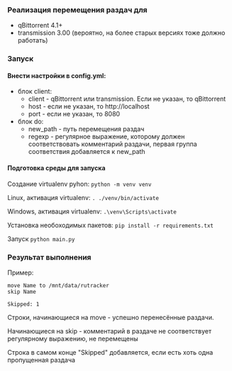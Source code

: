 ### Реализация перемещения раздач для 
* qBittorrent 4.1+
* transmission 3.00 (вероятно, на более старых версиях тоже должно работать)

### Запуск

#### Внести настройки в config.yml:
* блок client:
  * client - qBittorrent или transmission. Если не указан, то qBittorrent
  * host - если не указан, то http://localhost
  * port - если не указан, то 8080
* блок do:
  * new_path - путь перемещения раздач
  * regexp - регулярное выражение, которому должен соответствовать комментарий раздачи, первая группа соответствия добавляется к new_path 
  
#### Подготовка среды для запуска 
Создание virtualenv pyhon: `python -m venv venv`

Linux, активация virtualenv: `. ./venv/bin/activate` 

Windows, активация virtualenv: `.\venv\Scripts\activate`

Установка необоходимых пакетов: `pip install -r requirements.txt`

Запуск `python main.py`

### Результат выполнения

Пример:
```
move Name to /mnt/data/rutracker
skip Name

Skipped: 1
```

Строки, начинающиеся на move - успешно перенесённые раздачи.

Начинающиеся на skip - комментарий в раздаче не соответствует регулярному выражению, не перемещены

Строка в самом конце "Skipped" добавляется, если есть хоть одна пропущенная раздача